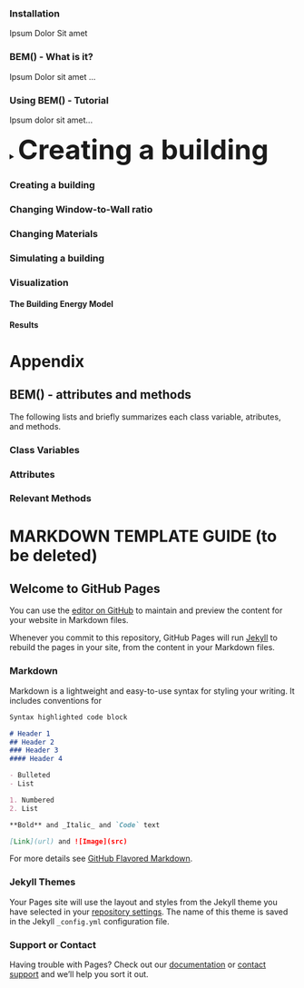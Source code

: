 ### Installation
Ipsum Dolor Sit amet

### BEM() - What is it?
  Ipsum Dolor sit amet ...

### Using BEM() - Tutorial
Ipsum dolor sit amet...

<details> 
  <summary> <b> <font size="100"> Creating a building </font> </b> </summary>
  
  Something...
</details>

### Creating a building

### Changing Window-to-Wall ratio

### Changing Materials

### Simulating a building

### Visualization
#### The Building Energy Model
#### Results


# Appendix
## BEM() - attributes and methods
The following lists and briefly summarizes each class variable, atributes, and methods.

### Class Variables

### Attributes

### Relevant Methods



# MARKDOWN TEMPLATE GUIDE (to be deleted)
## Welcome to GitHub Pages

You can use the [editor on GitHub](https://github.com/luissds82/buildingenergymodeler.github.io/edit/master/README.md) to maintain and preview the content for your website in Markdown files.

Whenever you commit to this repository, GitHub Pages will run [Jekyll](https://jekyllrb.com/) to rebuild the pages in your site, from the content in your Markdown files.

### Markdown

Markdown is a lightweight and easy-to-use syntax for styling your writing. It includes conventions for

```markdown
Syntax highlighted code block

# Header 1
## Header 2
### Header 3
#### Header 4

- Bulleted
- List

1. Numbered
2. List

**Bold** and _Italic_ and `Code` text

[Link](url) and ![Image](src)
```

For more details see [GitHub Flavored Markdown](https://guides.github.com/features/mastering-markdown/).

### Jekyll Themes

Your Pages site will use the layout and styles from the Jekyll theme you have selected in your [repository settings](https://github.com/luissds82/buildingenergymodeler.github.io/settings). The name of this theme is saved in the Jekyll `_config.yml` configuration file.

### Support or Contact

Having trouble with Pages? Check out our [documentation](https://help.github.com/categories/github-pages-basics/) or [contact support](https://github.com/contact) and we’ll help you sort it out.
